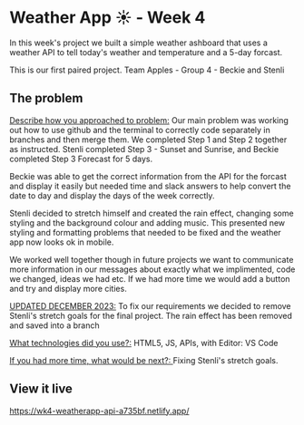 # Weather App **☀️** - Week 4

In this week's project we built a simple weather ashboard that uses a weather API to tell today's weather and temperature and a 5-day forcast.

This is our first paired project. Team Apples - Group 4 - Beckie and Stenli

## The problem

<ins>Describe how you approached to problem:</ins> Our main problem was working out how to use github and the terminal to correctly code separately in branches and then merge them. We completed Step 1 and Step 2 together as instructed. Stenli completed Step 3 - Sunset and Sunrise, and Beckie completed Step 3 Forecast for 5 days.

Beckie was able to get the correct information from the API for the forcast and display it easily but needed time and slack answers to help convert the date to day and display the days of the week correctly.

Stenli decided to stretch himself and created the rain effect, changing some styling and the background colour and adding music. This presented new styling and formatting problems that needed to be fixed and the weather app now looks ok in mobile.

We worked well together though in future projects we want to communicate more information in our messages about exactly what we implimented, code we changed, ideas we had etc. If we had more time we would add a button and try and display more cities.

<ins>UPDATED DECEMBER 2023:</ins> To fix our requirements we decided to remove Stenli's stretch goals for the final project. The rain effect has been removed and saved into a branch

<ins>What technologies did you use?:</ins> HTML5, JS, APIs, with Editor: VS Code

<ins>If you had more time, what would be next?: </ins> Fixing Stenli's stretch goals.


## View it live

https://wk4-weatherapp-api-a735bf.netlify.app/
